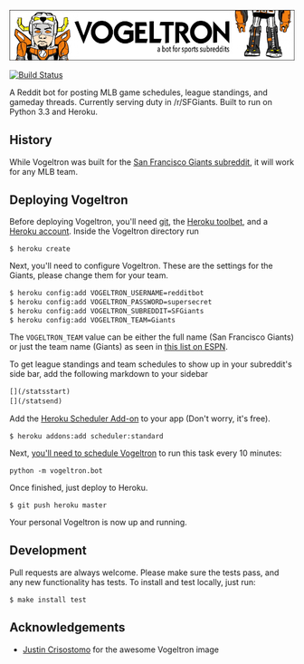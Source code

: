 ![Vogeltron: a bot for sports subreddit](header.png)

[![Build Status](https://travis-ci.org/kyleconroy/sfgiantsbot.png?branch=master)](https://travis-ci.org/kyleconroy/vogeltron)

A Reddit bot for posting MLB game schedules, league standings, and gameday
threads. Currently serving duty in /r/SFGiants. Built to run on Python 3.3 and
Heroku.

## History

While Vogeltron was built for the [San Francisco Giants subreddit][sr], it will
work for any MLB team. 

[sr]: http://www.reddit.com/r/sfgiants

## Deploying Vogeltron

Before deploying Vogeltron, you'll need [git][git], the [Heroku
toolbet][heroku], and a [Heroku account][account].  Inside the Vogeltron
directory run

    $ heroku create

Next, you'll need to configure Vogeltron. These are the settings for the
Giants, please change them for your team.

```
$ heroku config:add VOGELTRON_USERNAME=redditbot
$ heroku config:add VOGELTRON_PASSWORD=supersecret
$ heroku config:add VOGELTRON_SUBREDDIT=SFGiants
$ heroku config:add VOGELTRON_TEAM=Giants
```

The `VOGELTRON_TEAM` value can be either the full name (San Francisco Giants)
or just the team name (Giants) as seen in [this list on ESPN][espn].

To get league standings and team schedules to show up in your subreddit's side
bar, add the following markdown to your sidebar

```markdown
[](/statsstart)
[](/statsend)
```

Add the [Heroku Scheduler Add-on][sched] to your app (Don't worry, it's free).

    $ heroku addons:add scheduler:standard

Next, [you'll need to schedule Vogeltron][setup] to run this task every 10
minutes:

    python -m vogeltron.bot

Once finished, just deploy to Heroku.

    $ git push heroku master

Your personal Vogeltron is now up and running.

[espn]: http://espn.go.com/mlb/teams
[git]: http://git-scm.com/downloads
[heroku]: https://toolbelt.herokuapp.com
[account]: https://id.heroku.com/signup
[sched]: https://addons.heroku.com/scheduler
[setup]: https://devcenter.heroku.com/articles/scheduler#scheduling-jobs


## Development

Pull requests are always welcome. Please make sure the tests pass, and any new
functionality has tests. To install and test locally, just run:

``` 
$ make install test
```

## Acknowledgements

- [Justin Crisostomo](justincrisostomo.com) for the awesome Vogeltron image
